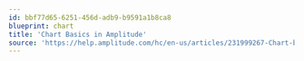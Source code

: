 ```yaml
---
id: bbf77d65-6251-456d-adb9-b9591a1b8ca8
blueprint: chart
title: 'Chart Basics in Amplitude'
source: 'https://help.amplitude.com/hc/en-us/articles/231999267-Chart-basics-in-Amplitude'
---
```

